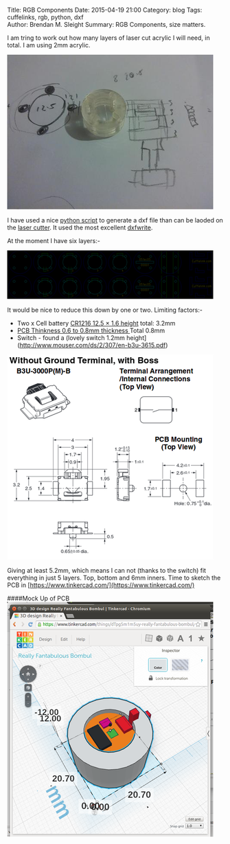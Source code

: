Title: RGB Components
Date: 2015-04-19 21:00
Category: blog
Tags: cuffelinks, rgb, python, dxf	
Author: Brendan M. Sleight
Summary: RGB Components, size matters.

I am tring to work out how many layers of laser cut acrylic I will need, in total. I am using 2mm acrylic.

<a href="images/RGB-Components/sketch.jpg"><img src="images/RGB-Components/thumbnails/480x_/sketch.jpg" /></a>

I have used a nice [python script](https://github.com/bmsleight/chameleon-cufflink/blob/master/case/laser_clear.py) to generate a dxf file than can be laoded on the [laser cutter](https://wiki.london.hackspace.org.uk/view/Silvertail_A0_Laser_Cutter). It used the most excellent [dxfwrite](https://pypi.python.org/pypi/dxfwrite/). 

At the moment I have six layers:-

<a href="images/RGB-Components/laser_clear.png"><img src="images/RGB-Components/thumbnails/480x_/laser_clear.png" /></a>

It would be nice to reduce this down by one or two. Limiting factors:-

 * Two x Cell battery [CR1216 12.5 × 1.6 height](http://en.wikipedia.org/wiki/List_of_battery_sizes#Button_cells_-_coin.2C_watch) total: 3.2mm
 * [PCB Thinkness 0.6 to 0.8mm thickness ](http://dirtypcbs.com/) Total 0.8mm
 * Switch - found a (lovely switch 1.2mm height](http://www.mouser.com/ds/2/307/en-b3u-3615.pdf)
 
<a href="images/RGB-Components/switch.png"><img src="images/RGB-Components/thumbnails/480x_/switch.png" /></a>

Giving at least 5.2mm, which means I can not (thanks to the switch) fit everything in just 5 layers. Top, bottom and 6mm inners. Time to sketch the PCB in [https://www.tinkercad.com/](https://www.tinkercad.com/)

####Mock Up of PCB
<a href="images/RGB-Components/tinkercad_mock_up.png"><img src="images/RGB-Components/thumbnails/480x_/tinkercad_mock_up.png" /></a>

